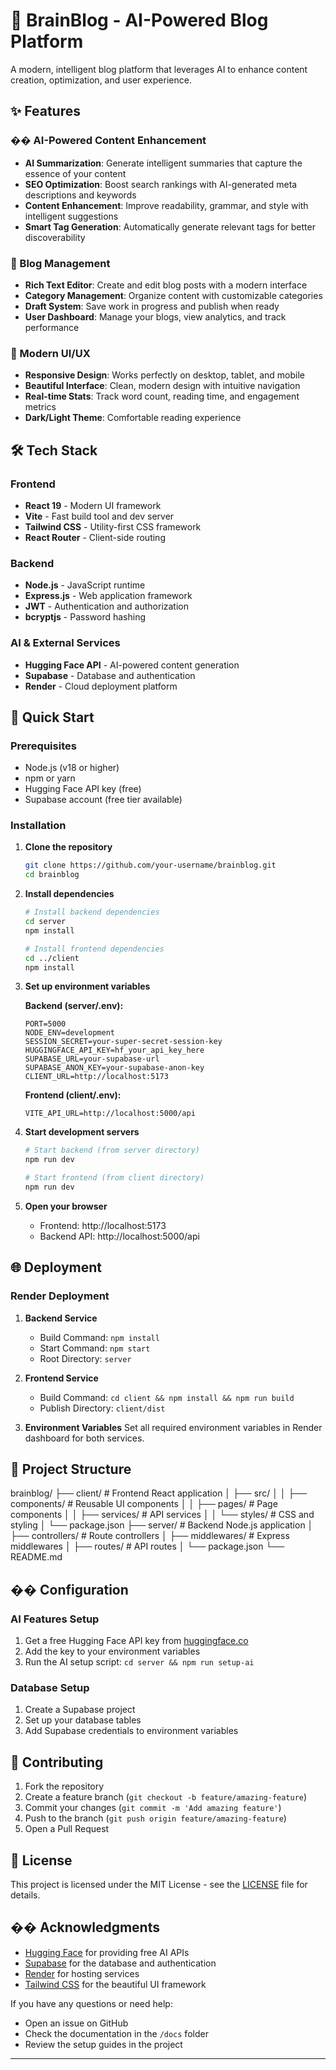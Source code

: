 # 🧠 BrainBlog - AI-Powered Blog Platform

A modern, intelligent blog platform that leverages AI to enhance content creation, optimization, and user experience.

## ✨ Features

### �� AI-Powered Content Enhancement
- **AI Summarization**: Generate intelligent summaries that capture the essence of your content
- **SEO Optimization**: Boost search rankings with AI-generated meta descriptions and keywords
- **Content Enhancement**: Improve readability, grammar, and style with intelligent suggestions
- **Smart Tag Generation**: Automatically generate relevant tags for better discoverability

### 📝 Blog Management
- **Rich Text Editor**: Create and edit blog posts with a modern interface
- **Category Management**: Organize content with customizable categories
- **Draft System**: Save work in progress and publish when ready
- **User Dashboard**: Manage your blogs, view analytics, and track performance

### 🎨 Modern UI/UX
- **Responsive Design**: Works perfectly on desktop, tablet, and mobile
- **Beautiful Interface**: Clean, modern design with intuitive navigation
- **Real-time Stats**: Track word count, reading time, and engagement metrics
- **Dark/Light Theme**: Comfortable reading experience

## 🛠️ Tech Stack

### Frontend
- **React 19** - Modern UI framework
- **Vite** - Fast build tool and dev server
- **Tailwind CSS** - Utility-first CSS framework
- **React Router** - Client-side routing

### Backend
- **Node.js** - JavaScript runtime
- **Express.js** - Web application framework
- **JWT** - Authentication and authorization
- **bcryptjs** - Password hashing

### AI & External Services
- **Hugging Face API** - AI-powered content generation
- **Supabase** - Database and authentication
- **Render** - Cloud deployment platform

## 🚀 Quick Start

### Prerequisites
- Node.js (v18 or higher)
- npm or yarn
- Hugging Face API key (free)
- Supabase account (free tier available)

### Installation

1. **Clone the repository**
   ```bash
   git clone https://github.com/your-username/brainblog.git
   cd brainblog
   ```

2. **Install dependencies**
   ```bash
   # Install backend dependencies
   cd server
   npm install
   
   # Install frontend dependencies
   cd ../client
   npm install
   ```

3. **Set up environment variables**

   **Backend (server/.env):**
   ```env
   PORT=5000
   NODE_ENV=development
   SESSION_SECRET=your-super-secret-session-key
   HUGGINGFACE_API_KEY=hf_your_api_key_here
   SUPABASE_URL=your-supabase-url
   SUPABASE_ANON_KEY=your-supabase-anon-key
   CLIENT_URL=http://localhost:5173
   ```

   **Frontend (client/.env):**
   ```env
   VITE_API_URL=http://localhost:5000/api
   ```

4. **Start development servers**
   ```bash
   # Start backend (from server directory)
   npm run dev
   
   # Start frontend (from client directory)
   npm run dev
   ```

5. **Open your browser**
   - Frontend: http://localhost:5173
   - Backend API: http://localhost:5000/api

## 🌐 Deployment

### Render Deployment

1. **Backend Service**
   - Build Command: `npm install`
   - Start Command: `npm start`
   - Root Directory: `server`

2. **Frontend Service**
   - Build Command: `cd client && npm install && npm run build`
   - Publish Directory: `client/dist`

3. **Environment Variables**
   Set all required environment variables in Render dashboard for both services.

## 📁 Project Structure
brainblog/
├── client/ # Frontend React application 
│ ├── src/ 
│ │ ├── components/ # Reusable UI components 
│ │ ├── pages/ # Page components
│ │ ├── services/ # API services
│ │ └── styles/ # CSS and styling
│ └── package.json
├── server/ # Backend Node.js application
│ ├── controllers/ # Route controllers
│ ├── middlewares/ # Express middlewares
│ ├── routes/ # API routes
│ └── package.json
└── README.md


## �� Configuration

### AI Features Setup
1. Get a free Hugging Face API key from [huggingface.co](https://huggingface.co/settings/tokens)
2. Add the key to your environment variables
3. Run the AI setup script: `cd server && npm run setup-ai`

### Database Setup
1. Create a Supabase project
2. Set up your database tables
3. Add Supabase credentials to environment variables

## 🤝 Contributing

1. Fork the repository
2. Create a feature branch (`git checkout -b feature/amazing-feature`)
3. Commit your changes (`git commit -m 'Add amazing feature'`)
4. Push to the branch (`git push origin feature/amazing-feature`)
5. Open a Pull Request

## 📄 License

This project is licensed under the MIT License - see the [LICENSE](LICENSE) file for details.

## �� Acknowledgments

- [Hugging Face](https://huggingface.co/) for providing free AI APIs
- [Supabase](https://supabase.com/) for the database and authentication
- [Render](https://render.com/) for hosting services
- [Tailwind CSS](https://tailwindcss.com/) for the beautiful UI framework

If you have any questions or need help:
- Open an issue on GitHub
- Check the documentation in the `/docs` folder
- Review the setup guides in the project

---

